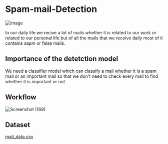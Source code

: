 # Spam-mail-Detection 

![image](https://user-images.githubusercontent.com/91200862/227470618-0f28ac61-ec3f-4c3a-bd97-c649023e9073.png)

In our daily life we recive a lot of mails whether it is related to our work or related to our personal life but of all the mails that we receive daily most of it
contains sapm or false mails. 

## Importance of the detetction model

We need a classifier  model which can classify a mail whether it is a spam mail or an important mail so that we don't need to check every mail to find whether it is important or not

## Workflow 

![Screenshot (169)](https://user-images.githubusercontent.com/91200862/227473270-807d6203-3bdc-4fdb-a07f-c65f129bba6e.png)

## Dataset 

[mail_data.csv](https://github.com/Heatburst0/Spam-mail-Detection/files/11060193/mail_data.csv)
